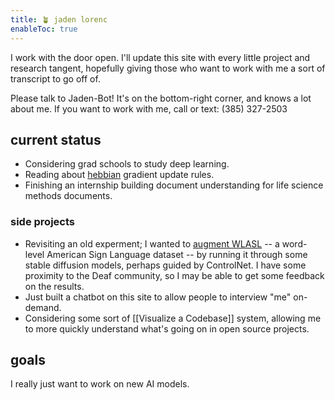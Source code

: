 ```yaml
---
title: 🪴 jaden lorenc
enableToc: true
---
```



I work with the door open. I'll update this site with every little project and research tangent, hopefully giving those who want to work with me a sort of transcript to go off of. 

Please talk to Jaden-Bot! It's on the bottom-right corner, and knows a lot about me. 
If you want to work with me, call or text: (385) 327-2503
## current status
- Considering grad schools to study deep learning. 
- Reading about [hebbian](Hebbian%20Learning.md) gradient update rules.
- Finishing an internship building document understanding for life science methods documents.


### side projects
- Revisiting an old experment; I wanted to [augment WLASL](Augment%20WLASL.md) -- a word-level American Sign Language dataset -- by running it through some stable diffusion models, perhaps guided by ControlNet. I have some proximity to the Deaf community, so I may be able to get some feedback on the results.
- Just built a chatbot on this site to allow people to interview "me" on-demand.
- Considering some sort of [[Visualize a Codebase]] system, allowing me to more quickly understand what's going on in open source projects. 

## goals
I really just want to work on new AI models.